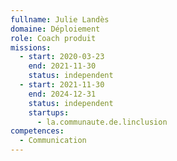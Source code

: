 ```yaml
---
fullname: Julie Landès
domaine: Déploiement
role: Coach produit 
missions:
  - start: 2020-03-23
    end: 2021-11-30
    status: independent
  - start: 2021-11-30
    end: 2024-12-31
    status: independent
    startups:
      - la.communaute.de.linclusion
competences:
  - Communication
---
```

